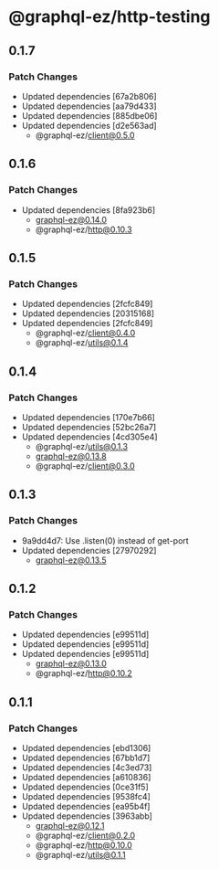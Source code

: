 # @graphql-ez/http-testing

## 0.1.7

### Patch Changes

- Updated dependencies [67a2b806]
- Updated dependencies [aa79d433]
- Updated dependencies [885dbe06]
- Updated dependencies [d2e563ad]
  - @graphql-ez/client@0.5.0

## 0.1.6

### Patch Changes

- Updated dependencies [8fa923b6]
  - graphql-ez@0.14.0
  - @graphql-ez/http@0.10.3

## 0.1.5

### Patch Changes

- Updated dependencies [2fcfc849]
- Updated dependencies [20315168]
- Updated dependencies [2fcfc849]
  - @graphql-ez/client@0.4.0
  - @graphql-ez/utils@0.1.4

## 0.1.4

### Patch Changes

- Updated dependencies [170e7b66]
- Updated dependencies [52bc26a7]
- Updated dependencies [4cd305e4]
  - @graphql-ez/utils@0.1.3
  - graphql-ez@0.13.8
  - @graphql-ez/client@0.3.0

## 0.1.3

### Patch Changes

- 9a9dd4d7: Use .listen(0) instead of get-port
- Updated dependencies [27970292]
  - graphql-ez@0.13.5

## 0.1.2

### Patch Changes

- Updated dependencies [e99511d]
- Updated dependencies [e99511d]
- Updated dependencies [e99511d]
  - graphql-ez@0.13.0
  - @graphql-ez/http@0.10.2

## 0.1.1

### Patch Changes

- Updated dependencies [ebd1306]
- Updated dependencies [67bb1d7]
- Updated dependencies [4c3ed73]
- Updated dependencies [a610836]
- Updated dependencies [0ce31f5]
- Updated dependencies [9538fc4]
- Updated dependencies [ea95b4f]
- Updated dependencies [3963abb]
  - graphql-ez@0.12.1
  - @graphql-ez/client@0.2.0
  - @graphql-ez/http@0.10.0
  - @graphql-ez/utils@0.1.1
